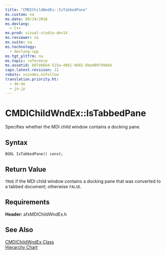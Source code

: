 ```yaml
---
title: "CMDIChildWndEx::IsTabbedPane"
ms.custom: na
ms.date: 09/19/2016
ms.devlang: 
  - C++
ms.prod: visual-studio-dev14
ms.reviewer: na
ms.suite: na
ms.technology: 
  - devlang-cpp
ms.tgt_pltfrm: na
ms.topic: reference
ms.assetid: b07eb6b4-515a-49b1-9d42-8ba409749deb
caps.latest.revision: 12
robots: noindex,nofollow
translation.priority.ht: 
  - de-de
  - ja-jp
---
```

# CMDIChildWndEx::IsTabbedPane
Specifies whether the MDI child window contains a docking pane.  
  
## Syntax  
  
```  
BOOL IsTabbedPane() const;  
```  
  
## Return Value  
 `TRUE` if the MDI child window contains a docking pane that was converted to a tabbed document; otherwise `FALSE`.  
  
## Requirements  
 **Header:** afxMDIChildWndEx.h  
  
## See Also  
 [CMDIChildWndEx Class](../vs140/CMDIChildWndEx-Class.md)   
 [Hierarchy Chart](../vs140/Hierarchy-Chart.md)